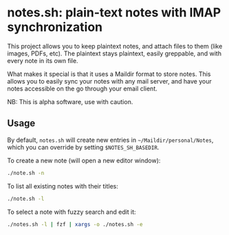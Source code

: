 # notes.sh: plain-text notes with IMAP synchronization

This project allows you to keep plaintext notes, and attach files to them (like images, PDFs, etc). The plaintext stays plaintext, easily greppable, and with every note in its own file.

What makes it special is that it uses a Maildir format to store notes. This allows you to easily sync your notes with any mail server, and have your notes accessible on the go through your email client.

NB: This is alpha software, use with caution.

## Usage

By default, `notes.sh` will create new entries in `~/Maildir/personal/Notes`, which you can override by setting `$NOTES_SH_BASEDIR`.

To create a new note (will open a new editor window):

```sh
./note.sh -n 
```

To list all existing notes with their titles:

```sh
./note.sh -l
```

To select a note with fuzzy search and edit it:

```sh
./notes.sh -l | fzf | xargs -o ./notes.sh -e
```

